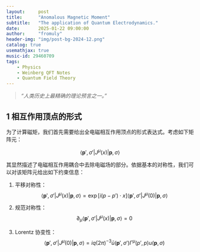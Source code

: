 ```yaml
---
layout:     post
title:      "Anomalous Magnetic Moment"
subtitle:   "The application of Quantum Electrodynamics."
date:       2025-01-22 09:00:00
author:     "fromuly"
header-img: "img/post-bg-2024-12.png"
catalog: true
usemathjax: true
music-id: 29460709
tags:
    - Physics
    - Weinberg QFT Notes
    - Quantum Field Theory
---
```


> *“人类历史上最精确的理论预言之一。”*

## 1 相互作用顶点的形式

为了计算磁矩，我们首先需要给出全电磁相互作用顶点的形式表达式。考虑如下矩阵元：

$$
    \langle{\mathbf{p}',\sigma'}|J^\mu(x)|\mathbf{p},\sigma\rangle
$$

其显然描述了电磁相互作用耦合中去除电磁场的部分。依据基本的对称性，我们可以对该矩阵元给出如下约束信息：

1. 平移对称性：
    $$
        \langle{\mathbf{p}',\sigma'}|J^\mu(x)|\mathbf{p},\sigma\rangle=\exp[i(p-p')\cdot x]\langle{\mathbf{p}',\sigma'}|J^\mu(0)|\mathbf{p},\sigma\rangle
    $$

2. 规范对称性：
    $$
        \partial_\mu\langle{\mathbf{p}',\sigma'}|J^\mu(x)|\mathbf{p},\sigma\rangle=0
    $$

3. Lorentz 协变性：
    $$
        \langle{\mathbf{p}',\sigma'}|J^\mu(0)|\mathbf{p},\sigma\rangle=iq(2\pi)^{-3}\bar{u}(\mathbf{p}',\sigma')\Gamma^{\mu}(p',p)u(\mathbf{p},\sigma)
    $$